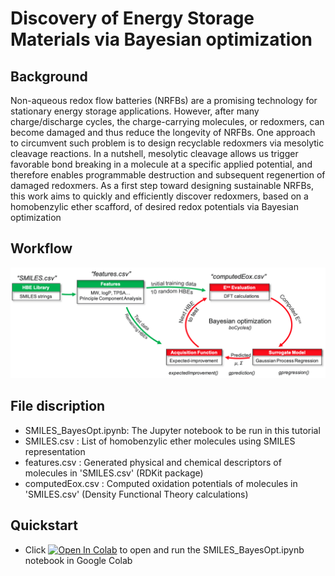 # Discovery of Energy Storage Materials via Bayesian optimization
## Background
Non-aqueous redox flow batteries (NRFBs) are a promising technology for stationary energy storage applications. However, after many charge/discharge cycles, the charge-carrying molecules, or redoxmers, can become damaged and thus reduce the longevity of NRFBs. One approach to circumvent such problem is to design recyclable redoxmers via mesolytic cleavage reactions. In a nutshell, mesolytic cleavage allows us trigger favorable bond breaking in a molecule at a specific applied potential, and therefore enables programmable destruction and subsequent regenertion of damaged redoxmers. As a first step toward designing sustainable NRFBs, this work aims to quickly and efficiently discover redoxmers, based on a homobenzylic ether scafford, of desired redox potentials via Bayesian optimization
## Workflow
![alt text](https://github.com/AIScienceTutorial/Bayesian-optimization---case-study/blob/main/workflow.png?raw=true)
## File discription
- SMILES_BayesOpt.ipynb: The Jupyter notebook to be run in this tutorial 
- SMILES.csv : List of homobenzylic ether molecules using SMILES representation
- features.csv : Generated physical and chemical descriptors of molecules in 'SMILES.csv' (RDKit package)
- computedEox.csv : Computed oxidation potentials of molecules in 'SMILES.csv' (Density Functional Theory calculations)
## Quickstart
- Click [![Open In Colab](https://colab.research.google.com/assets/colab-badge.svg)](https://colab.research.google.com/github/AIScienceTutorial/Bayesian-optimization---case-study/blob/main/SMILES_BayesOpt.ipynb) to open and run the SMILES_BayesOpt.ipynb notebook in Google Colab
